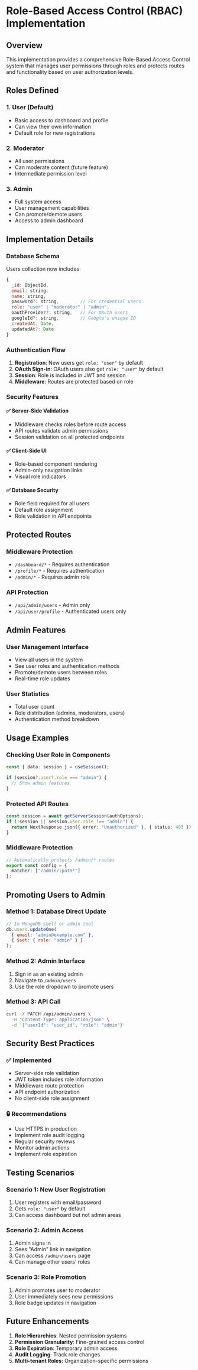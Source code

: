 # Role-Based Access Control (RBAC) Implementation

## Overview

This implementation provides a comprehensive Role-Based Access Control system that manages user permissions through roles and protects routes and functionality based on user authorization levels.

## Roles Defined

### 1. **User** (Default)
- Basic access to dashboard and profile
- Can view their own information
- Default role for new registrations

### 2. **Moderator**
- All user permissions
- Can moderate content (future feature)
- Intermediate permission level

### 3. **Admin**
- Full system access
- User management capabilities
- Can promote/demote users
- Access to admin dashboard

## Implementation Details

### Database Schema

Users collection now includes:
```javascript
{
  _id: ObjectId,
  email: string,
  name: string,
  password?: string,        // For credential users
  role: "user" | "moderator" | "admin",
  oauthProvider?: string,   // For OAuth users
  googleId?: string,        // Google's unique ID
  createdAt: Date,
  updatedAt?: Date
}
```

### Authentication Flow

1. **Registration**: New users get `role: "user"` by default
2. **OAuth Sign-in**: OAuth users also get `role: "user"` by default
3. **Session**: Role is included in JWT and session
4. **Middleware**: Routes are protected based on role

### Security Features

#### ✅ **Server-Side Validation**
- Middleware checks roles before route access
- API routes validate admin permissions
- Session validation on all protected endpoints

#### ✅ **Client-Side UI**
- Role-based component rendering
- Admin-only navigation links
- Visual role indicators

#### ✅ **Database Security**
- Role field required for all users
- Default role assignment
- Role validation in API endpoints

## Protected Routes

### **Middleware Protection**
- `/dashboard/*` - Requires authentication
- `/profile/*` - Requires authentication  
- `/admin/*` - Requires admin role

### **API Protection**
- `/api/admin/users` - Admin only
- `/api/user/profile` - Authenticated users only

## Admin Features

### **User Management Interface**
- View all users in the system
- See user roles and authentication methods
- Promote/demote users between roles
- Real-time role updates

### **User Statistics**
- Total user count
- Role distribution (admins, moderators, users)
- Authentication method breakdown

## Usage Examples

### **Checking User Role in Components**
```typescript
const { data: session } = useSession();

if (session?.user?.role === "admin") {
  // Show admin features
}
```

### **Protected API Routes**
```typescript
const session = await getServerSession(authOptions);
if (!session || session.user.role !== "admin") {
  return NextResponse.json({ error: "Unauthorized" }, { status: 403 });
}
```

### **Middleware Protection**
```typescript
// Automatically protects /admin/* routes
export const config = {
  matcher: ["/admin/:path*"]
};
```

## Promoting Users to Admin

### **Method 1: Database Direct Update**
```javascript
// In MongoDB shell or admin tool
db.users.updateOne(
  { email: "admin@example.com" }, 
  { $set: { role: "admin" } }
);
```

### **Method 2: Admin Interface**
1. Sign in as an existing admin
2. Navigate to `/admin/users`
3. Use the role dropdown to promote users

### **Method 3: API Call**
```bash
curl -X PATCH /api/admin/users \
  -H "Content-Type: application/json" \
  -d '{"userId": "user_id", "role": "admin"}'
```

## Security Best Practices

### ✅ **Implemented**
- Server-side role validation
- JWT token includes role information
- Middleware route protection
- API endpoint authorization
- No client-side role assignment

### 🔒 **Recommendations**
- Use HTTPS in production
- Implement role audit logging
- Regular security reviews
- Monitor admin actions
- Implement role expiration

## Testing Scenarios

### **Scenario 1: New User Registration**
1. User registers with email/password
2. Gets `role: "user"` by default
3. Can access dashboard but not admin areas

### **Scenario 2: Admin Access**
1. Admin signs in
2. Sees "Admin" link in navigation
3. Can access `/admin/users` page
4. Can manage other users' roles

### **Scenario 3: Role Promotion**
1. Admin promotes user to moderator
2. User immediately sees new permissions
3. Role badge updates in navigation

## Future Enhancements

1. **Role Hierarchies**: Nested permission systems
2. **Permission Granularity**: Fine-grained access control
3. **Role Expiration**: Temporary admin access
4. **Audit Logging**: Track role changes
5. **Multi-tenant Roles**: Organization-specific permissions 
